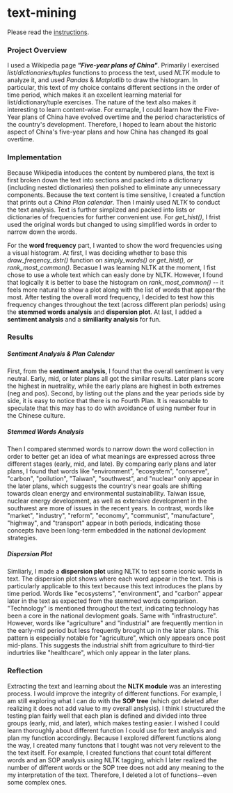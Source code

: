 # text-mining

Please read the [instructions](instructions.md).

### Project Overview 

I used a Wikipedia page ***"Five-year plans of China"***. Primarily I exercised *list/dictionaries/tuples* functions to process the text, used *NLTK* module to analyze it, and used *Pandas* & *Matplotlib* to draw the histogram. In particular, this text of my choice contains different sections in the order of time period, which makes it an excellent learning material for list/dictionary/tuple exercises. The nature of the text also makes it interesting to learn content-wise. For exmaple, I could learn how the Five-Year plans of China have evolved overtime and the period characteristics of the country's development. Therefore, I hoped to learn about the historic aspect of China's five-year plans and how China has changed its goal overtime. 

### Implementation

Because Wikipedia intoduces the content by numbered plans, the text is first broken down the text into sections and packed into a dictionary (including nested dictionaries) then polished to eliminate any unnecessary components. Because the text content is time sensitive, I created a function that prints out a *China Plan calendar*. Then I mainly used *NLTK* to conduct the text analysis. Text is further simplized and packed into lists or dictionaries of frequencies for further convenient use. For *get_hist()*, I frist used the original words but changed to using simplified words in order to narrow down the words. 

For the **word frequency** part, I wanted to show the word frequencies using a visual histogram. At first, I was deciding whether to base this *draw_freqency_dstr()* function on *simply_words() or get_hist(), or rank_most_common()*. Becasue I was learning NLTK at the moment, I fist chose to use a whole text which can easly done by NLTK. However, I found that logically it is better to base the histogram on *rank_most_common()* -- it feels more natural to show a plot along with the list of words that appear the most. After testing the overall word frequency, I decided to test how this frequency changes throughout the text (across different plan periods) using the **stemmed words analysis** and **dispersion plot**. At last, I added a **sentiment analysis** and a **similiarity analysis** for fun. 


### Results 

##### Sentiment Analysis & Plan Calendar 
First, from the **sentiment analysis**, I found that the overall sentiment is very neutral. Early, mid, or later plans all got the similar results. Later plans score the highest in nuetrality, while the early plans are highest in both extremes (neg and pos). Second, by listing out the plans and the year periods side by side, it is easy to notice that there is no Fourth Plan. It is reasonable to speculate that this may has to do with avoidance of using number four in the Chinese culture. 

##### Stemmed Words Analysis 
Then I compared stemmed words to narrow down the word collection in order to better get an idea of what meanings are expressed across three different stages (early, mid, and late). By comparing early plans and later plans, I found that words like "environment", "ecosystem", "conserve", "carbon", "pollution", "Taiwan", "southwest", and "nuclear" only appear in the later plans, which suggests the country's near goals are shifting towards clean energy and environmental sustainability. Taiwan issue, nuclear energy development, as well as extensive development in the southwest are more of issues in the recent years. In contrast, words like "market", "industry", "reform", "economy", "communist", "manufacture", "highway", and "transport" appear in both periods, indicating those concepts have been long-term embedded in the national devlopment strategies.

##### Dispersion Plot 
Simliarly, I made a **dispersion plot** using NLTK to test some iconic words in text. The dispersion plot shows where each word appear in the text. This is particularly applicable to this text because this text introduces the plans by time period. Words like "ecosystems", "environment", and "carbon" appear later in the text as expected from the stemmed words comparison. "Technology" is mentioned throughout the text, indicating technology has been a core in the national devlopment goals. Same with "infrastructure". However, words like "agriculture" and "industrial" are frequently mention in the early-mid period but less frequently brought up in the later plans. This pattern is especially notable for "agriculture", which only appears once post mid-plans. This suggests the industrial shift from agriculture to third-tier indurtries like "healthcare", which only appear in the later plans. 


### Reflection

Extracting the text and learning about the **NLTK module** was an interesting process. I would improve the integrity of different functions. For example, I am still exploring what I can do with the **SOP tree** (which got deleted after realizing it does not add value to my overall anslysis). I think I structured the testing plan fairly well that each plan is defined and divided into three groups (early, mid, and later), which makes testing easier. I wished I could learn thoroughly about different function I could use for text analysis and plan my function accordingly. Because I explored different functions along the way, I created many functons that I tought was not very relevent to the the text itself. For example, I created functions that count total different words and an SOP analysis using NLTK tagging, which I later realized the number of different words or the SOP tree does not add any meaning to the my interpretation of the text. Therefore, I deleted a lot of functions--even some complex ones. 
